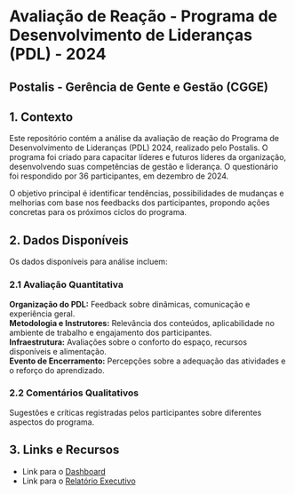 # Avaliação de Reação - Programa de Desenvolvimento de Lideranças (PDL) - 2024 <br>

## Postalis - Gerência de Gente e Gestão (CGGE)

## 1. Contexto
Este repositório contém a análise da avaliação de reação do Programa de Desenvolvimento de Lideranças (PDL) 2024, realizado pelo Postalis. O programa foi criado para capacitar líderes e futuros líderes da organização, desenvolvendo suas competências de gestão e liderança. O questionário foi respondido por 36 participantes, em dezembro de 2024.

O objetivo principal é identificar tendências, possibilidades de mudanças e melhorias com base nos feedbacks dos participantes, propondo ações concretas para os próximos ciclos do programa.<br>

## 2. Dados Disponíveis
Os dados disponíveis para análise incluem:
### 2.1 Avaliação Quantitativa
**Organização do PDL:** Feedback sobre dinâmicas, comunicação e experiência geral.<br>
**Metodologia e Instrutores:** Relevância dos conteúdos, aplicabilidade no ambiente de trabalho e engajamento dos participantes.<br>
**Infraestrutura:** Avaliações sobre o conforto do espaço, recursos disponíveis e alimentação.<br>
**Evento de Encerramento:** Percepções sobre a adequação das atividades e o reforço do aprendizado.<br>
### 2.2 Comentários Qualitativos
Sugestões e críticas registradas pelos participantes sobre diferentes aspectos do programa.<br>

## 3. Links e Recursos
- Link para o [Dashboard](https://app.powerbi.com/view?r=eyJrIjoiMTYzZjBlZTItODVhYy00M2IzLTg0OTMtYmNjYzA5ZTZjNjExIiwidCI6ImViMDkwNDIwLTQ0NGMtNDNmNy05MWYyLTRiOGRhNmJmZThlMSJ9)
- Link para o [Relatório Executivo](https://github.com/Christiellen/PDL2024/blob/main/Relat%C3%B3rio%20Executivo%20-%20PDL2024%20-%20com%20devida%20informa%C3%A7%C3%A3o%20da%20fonte%20de%20design.pdf)

